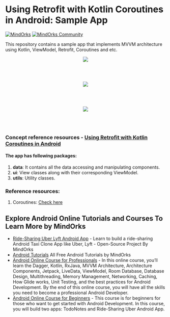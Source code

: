 # Using Retrofit with Kotlin Coroutines in Android: Sample App
[![MindOrks](https://img.shields.io/badge/mindorks-opensource-blue.svg)](https://mindorks.com/open-source-projects)
[![MindOrks Community](https://img.shields.io/badge/join-community-blue.svg)](https://mindorks.com/join-community)

This repository contains a sample app that implements MVVM architecture using Kotlin, ViewModel, Retrofit, Coroutines and etc.
<p align="center">
  <img src="https://github.com/MindorksOpenSource/Retrofit-Kotlin-Coroutines-Example/blob/master/assets/retrofit-kotlin-coroutines-banner.png">
</p>
<br>
<br>
<p align="center">
  <img src="https://github.com/MindorksOpenSource/Retrofit-Kotlin-Coroutines-Example/blob/master/assets/retrofit-coroutines-suspend.png">
</p>
<br>
<br>
<p align="center">
  <img src="https://github.com/MindorksOpenSource/Retrofit-Kotlin-Coroutines-Example/blob/master/assets/retofit-coroutines-package-structure.png">
</p>
<br>
<br>

### Concept reference resources - [ Using Retrofit with Kotlin Coroutines in Android]()

#### The app has following packages:
1. **data**: It contains all the data accessing and manipulating components.
3. **ui**: View classes along with their corresponding ViewModel.
4. **utils**: Utility classes.

### Reference resources:
1. Coroutines: [Check here](https://blog.mindorks.com/mastering-kotlin-coroutines-in-android-step-by-step-guide)

## Explore Android Online Tutorials and Courses To Learn More by MindOrks
* [Ride-Sharing Uber Lyft Android App](https://github.com/MindorksOpenSource/ridesharing-uber-lyft-app) - Learn to build a ride-sharing Android Taxi Clone App like Uber, Lyft - Open-Source Project By MindOrks
* [Android Tutorials](https://mindorks.com/android-tutorial) All Free Android Tutorials by MindOrks
* [Android Online Course for Professionals](https://bootcamp.mindorks.com/) - In this online course, you’ll learn the Dagger, Kotlin, RxJava, MVVM Architecture, Architecture Components, Jetpack, LiveData, ViewModel, Room Database, Database Design, Multithreading, Memory Management, Networking, Caching, How Glide works, Unit Testing, and the best practices for Android Development. By the end of this online course, you will have all the skills you need to become a professional Android Developer.
* [Android Online Course for Beginners](https://bootcamp.mindorks.com/android-training-for-beginners) - This course is for beginners for those who want to get started with Android Development. In this course, you will build two apps: TodoNotes and Ride-Sharing Uber Android App.

